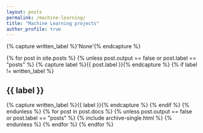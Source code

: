 ```yaml
---
layout: posts
permalink: /machine-learning/
title: "Machine Learning projects"
author_profile: true
---
```


{% capture written_label %}'None'{% endcapture %}

{% for post in site.posts %}
  {% unless post.output == false or post.label == "posts" %}
    {% capture label %}{{ post.label }}{% endcapture %}
    {% if label != written_label %}
      <h2 id="{{ label | slugify }}" class="archive__subtitle">{{ label }}</h2>
      {% capture written_label %}{{ label }}{% endcapture %}
    {% endif %}
  {% endunless %}
  {% for post in post.docs %}
    {% unless post.output == false or post.label == "posts" %}
      {% include archive-single.html %}
    {% endunless %}
  {% endfor %}
{% endfor %}